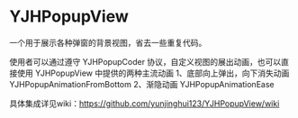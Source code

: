 # YJHPopupView

一个用于展示各种弹窗的背景视图，省去一些重复代码。

使用者可以通过遵守 YJHPopupCoder 协议，自定义视图的展出动画，也可以直接使用 YJHPopupView 中提供的两种主流动画
1、底部向上弹出，向下消失动画 YJHPopupAnimationFromBottom
2、渐隐动画 YJHPopupAnimationEase

具体集成详见wiki：https://github.com/yunjinghui123/YJHPopupView/wiki
